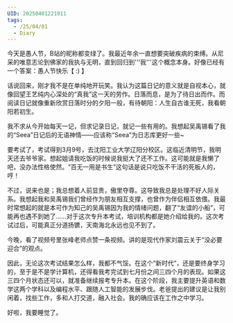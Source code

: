 ```yaml
---
UID: 20250401221911
tags:
  - /25/04/01
  - Diary
---
```


今天是愚人节，B站的昵称都变绿了。我最近年余一直想要突破疾病的束缚。从尼采的唯意志论到佛家的我执与无明，直到回归到'''我'''这个概念本身。好像已经有一个答案：愚人节快乐【 :) 】

话说回来，刚才我不是在单纯地开玩笑。我认为这篇日记的意义就是自视本心，就像回望王艺纯内心深处的“真我”这一天的劳作。日落而息，是为了待日出而作。而阅读日记就像重新欣赏日落时分的夕阳一般，有待朝阳：人生自古谁无死，我看朝阳若初生。

我不求从今开始每天一记，但求记录日记，就记一些有用的。我想起吴禹锡看了我的“Seea”日记后的无语神情——应该称“Seea”为日志库更好一些~

要考试了，考试得到3月9号，去沈阳工业大学辽阳分校区。这临近清明节，我明天还去爷爷家。想起姐请我吃饭的时候说我挺大了还不工作。这可能就是我懒了吧，没办法性格使然。“百无一用是书生”这句话是说只吃饭不干活的死板人的，哼！

不过，说来也是；我总想着人前显贵，傲里夺尊。这导致我总是处理不好人际关系。我想起我和吴禹锡我们曾经作为朋友相互支撑，也曾作为伴侣相互依偎。我最时常想起的就是本可作为知己的吴禹锡因为我的情绪问题，翻了“友谊的小船”，可能再也遇不到她了……对于这次专升本考试，培训机构都是她介绍给我的。这次考试过后，可能真正分道扬镳，天南海北永远也见不到了。

今晚，看了视频号里张峰老师点赞一条视频。讲的是现代作家刘震云关于“没必要迎合”的观点。

因此，无论这次考试结果怎么样，我都不气馁。在这个“新时代”，还是要终身学习的，至于是不是学计算机，还得看我考完试到七月份之间三四个月的表现。如果这三四个月状态还可以，就准备继续报考专升本。在这个阶段，我主要提升英语和数学这两个学科以及编程水平、跟随人工智能的发展步伐。老爸提出的建议是让我别闲着，找些工作，多和人打交道，融入社会。我的确应该在工作之中学习。

好啦，我要睡觉了。
